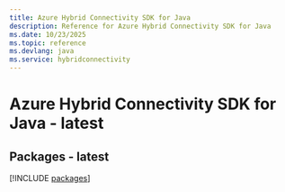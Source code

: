 ```yaml
---
title: Azure Hybrid Connectivity SDK for Java
description: Reference for Azure Hybrid Connectivity SDK for Java
ms.date: 10/23/2025
ms.topic: reference
ms.devlang: java
ms.service: hybridconnectivity
---
```

# Azure Hybrid Connectivity SDK for Java - latest
## Packages - latest
[!INCLUDE [packages](hybrid-connectivity-index.md)]